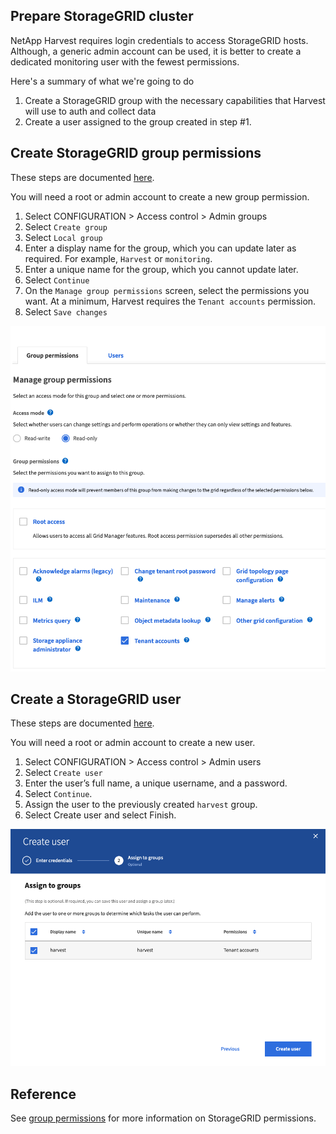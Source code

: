 ## Prepare StorageGRID cluster

NetApp Harvest requires login credentials to access StorageGRID hosts. Although, a generic admin account can be used, it
is better to create a dedicated monitoring user with the fewest permissions.

Here's a summary of what we're going to do

1. Create a StorageGRID group with the necessary capabilities that Harvest will use to auth and collect data
2. Create a user assigned to the group created in step #1.

## Create StorageGRID group permissions

These steps are
documented [here](https://docs.netapp.com/us-en/storagegrid-116/admin/managing-admin-groups.html#create-an-admin-group).

You will need a root or admin account to create a new group permission.

1. Select CONFIGURATION > Access control > Admin groups
2. Select `Create group`
3. Select `Local group`
4. Enter a display name for the group, which you can update later as required. For example, `Harvest` or `monitoring`.
5. Enter a unique name for the group, which you cannot update later.
6. Select `Continue`
7. On the `Manage group permissions` screen, select the permissions you want. At a minimum, Harvest requires
   the `Tenant accounts` permission.
8. Select `Save changes`

![StorageGRID create group permissions](assets/prepare-storagegrid/create_group.png)

## Create a StorageGRID user

These steps are documented [here](https://docs.netapp.com/us-en/storagegrid-116/admin/managing-users.html).

You will need a root or admin account to create a new user.

1. Select CONFIGURATION > Access control > Admin users
2. Select `Create user`
3. Enter the user’s full name, a unique username, and a password.
4. Select `Continue`.
5. Assign the user to the previously created `harvest` group.
6. Select Create user and select Finish.

![StorageGRID create user](assets/prepare-storagegrid/create_user.png)

## Reference

See [group permissions](https://docs.netapp.com/us-en/storagegrid-116/admin/managing-admin-groups.html#group-permissions)
for more information on StorageGRID permissions.